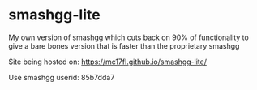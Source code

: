# smashgg-lite
My own version of smashgg which cuts back on 90% of functionality to give a bare bones version that is faster than the proprietary smashgg <br>

Site being hosted on: https://mc17fl.github.io/smashgg-lite/

Use smashgg userid: 85b7dda7
